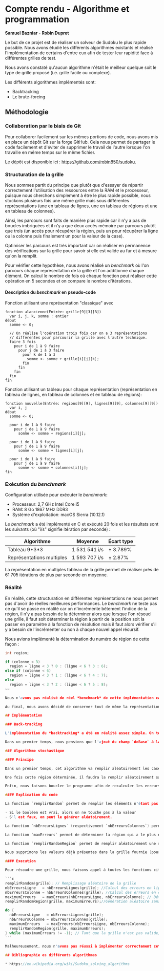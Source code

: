 # Compte rendu - Algorithme et programmation

**Samuel Bazniar** - **Robin Dupret**

Le but de ce projet est de réaliser un solveur de Sudoku le plus rapide
possible. Nous avons étudié les différents algorithmes existants et réalisé
l'implémentation de certains d'entre eux afin de tester leur rapidité face
à différentes grilles de test.

Nous avons constaté qu'aucun algorithme n'était le meilleur quelque soit le
type de grille proposé (i.e. grille facile ou complexe).

Les différents algorithmes implémentés sont:

* Backtracking
* Le brute-forcing

## Méthodologie

### Collaboration par le biais de Git

Pour collaborer facilement sur les mêmes portions de code, nous avons mis en place un dépôt Git sur la forge GitHub. Cela nous permet de partager le code facilement et d'éviter de supprimer le travail de l'autre lorsque l'on travaille en même temps sur le même fichier.

Le dépôt est disponible ici : https://github.com/robin850/sudoku.

### Structuration de la grille

Nous sommes partit du principe que plutôt que d'essayer de répartir correctement l'utilisation des ressources entre la RAM et le processeur, puisque nous cherchons simplement à être le plus rapide possible, nous stockons plusieurs fois une même grille mais sous différentes représentations (une en tableau de lignes, une en tableau de régions et une en tableau de colonnes).

Ainsi, les parcours sont faits de manière plus rapide car il n'y a pas de boucles imbriquées et il n'y a que deux accès mémoire par parcours plutôt que trois (un accès pour récupérer la région, puis un pour récupérer la ligne ou la colonne puis finalement un pour la valeur de la case).

Optimiser les parcours est très important car on réaliser en permanence des vérifications sur la grille pour savoir si elle est valide au fur et à mesure qu'on la remplit.

Pour vérifier cette hypothèse, nous avons réalisé un *benchmark* où l'on parcours chaque représentation de la grille et l'on additionne chaque élément. On calcul le nombre de fois où chaque fonction peut réaliser cette opération en 5 secondes et on compare le nombre d'itérations.

#### Description du *benchmark* en pseudo-code

Fonction utilisant une représentation "classique" avec

~~~
fonction alancienne(Entrée: grille[9][3][3])
  var i, j, k, somme : entier
début
  somme <- 0;

  // On réalise l'opération trois fois car on a 3 représentations
  // différentes pour parcourir la grille avec l'autre technique.
  faire 3 fois
    pour i de 1 à 9 faire
      pour j de 1 à 3 faire
        pour k de 1 à 3
          somme <- somme + grille[i][j][k];
        fin
      fin
    fin
  fin
fin
~~~

Fonction utilisant un tableau pour chaque représentation (représentation en tableau de lignes, en tableau de colonnes et en tableau de régions):

~~~
fonction nouvelle(Entrée: regions[9][9], lignes[9][9], colonnes[9][9])
  var i, j
début
  somme <- 0;

  pour i de 1 à 9 faire
    pour j de 1 à 9 faire
      somme <- somme + regions[i][j];

  pour i de 1 à 9 faire
    pour j de 1 à 9 faire
      somme <- somme + lignes[i][j];

  pour i de 1 à 9 faire
    pour j de 1 à 9 faire
      somme <- somme + colonnes[i][j];
fin
~~~

### Exécution du *benchmark*

Configuration utilisée pour exécuter le *benchmark*:

* Processeur: 2,7 GHz Intel Core i5
* RAM: 8 Go 1867 MHz DDR3
* Système d'exploitation: macOS Sierra (10.12.1)

Le *benchmark* a été implémenté en C et exécuté 20 fois et les résultats sont les suivants (où "i/s" signifie itération par seconde) :

| Algorithme | Moyenne | Écart type |
|------------|---------|------------|
| Tableau 9\*3\*3 | 1 531 541 i/s | ± 3.789% |
| Représentations multiples | 1 593 707 i/s | ± 2.87% |

La représentation en multiples tableau de la grille permet de réaliser près de 61 705 itérations de plus par seconde en moyenne.

### Réalité

En réalité, cette structuration en différentes représentations ne nous permet pas d'avoir de réelles meilleures performances. Le *benchmark* ne teste pas ce qu'il se passe en réalité car on n'incrémente bêtement l'indice de la région, il n'y a pas besoin de la déterminer alors que lorsque l'on résoud une grille, il faut soit déterminer la région à partir de la position soit la passer en paramètre à la fonction de résolution mais il faut alors vérifier s'il y a besoin de l'incrémenter ou non à chaque nouvel appel récursif.

Nous avions implémenté la détermination du numéro de région de cette façon :

~~~c
int region;

if (colonne < 3)
  region = ligne < 3 ? 0 : (ligne < 6 ? 3 : 6);
else if (colonne < 6)
  region = ligne < 3 ? 1 : (ligne < 6 ? 4 : 7);
else
  region = ligne < 3 ? 2 : (ligne < 6 ? 5 : 8);
~~

Nous n'avons pas réalisé de réel *benchmark* de cette implémentation car la différence du temps de résolution avec une implémentation “classique” était visible d'un point de vue humain. Les performances étaient drastiquement moins bonnes ; une grille mettait parfois plus de deux secondes à être resolue.

Au final, nous avons décidé de conserver tout de même la représentation sous forme de régions car elle était pratique pour l'implémentation de la résolution Stochastique.

## Implémentation

### Back-tracking

L'implémentation du *backtracking* a été en réalité assez simple. On tente simplement de placer des valeurs et tant que la grille est valide, on réalisé des appels récursifs pour tenter de placer d'autres coups. L'avantage d'avoir implémenté le *backtracking*  en récursif est que du coup, il est très simple d'annuler des coups joués ; si la grille n'est pas valide, on remet simplement la valeur de la case à 0 et la ligne de remise à zéro n'est appelé que si aucun appel récursif n'a été fait (i.e. aucun coup valide n'a pu être placé).

Dans un premier temps, nous pensions que l'ajout du champ `deBase` à la structure aurait pu être utile pour savoir si une case devait être remise à zéro ou non lorsque l'on annuler un coup mais au fur et à mesure de l'implémentation, l'utilisation du récursif permet d'éviter l'implémentation d'un tel champ. Il était cependant toujours nécessaire pour l'implémentation de l'algorithme stochastique. 

### Algorithme stochastique

#### Principe

Dans un premier temps, cet algorithme va remplir aléatoirement les cases vides de la grille. Ensuite, il calculera le nombre d'erreurs en ligne et en colonne. Grâce à ces calculs, nous pouvons identifier la région où il y a le plus d'erreurs (en additionnant le nombre d'erreurs de chaque ligne et de chaque colonne de la région).

Une fois cette région déterminée, il faudra la remplir aléatoirement sans doublons (donc de 1 à 9).

Enfin, nous faisons boucler le programme afin de recalculer les erreurs, déterminer la région avec le plus d'erreurs et la remplir, jusqu'à ce qu'il n'y ait plus d'erreurs et donc que la grille soit résolue.

#### Explication du code

La fonction `remplirRandom` permet de remplir les éléments n'étant pas de base dans la grille. Nous pouvons vérifier cette condition grâce au booléen placé dans la structure `Case` :

- Si le booléen est vrai, alors on ne touche pas à la valeur
- S'l est faux, on peut le générer aléatoirement.

La fonction `nbErreursLignes` (respectivement `nbErreursColonnes`) permet de calculer, pour chaque ligne (resp. colonne), le nombre d'erreurs. Pour chaque case de la ligne (resp. colonne), on compare la valeur avec celles du tableau `valeurs` qui contient les chiffres de 1 à 9. Lorsqu'on trouve que la valeur est égale à une des valeurs du tableau, on passe la cellule du tableau à 0. Le nombre de valeurs restantes du tableau sera donc le nombre d'erreurs de la ligne (resp. colonne).

La fonction `maxErreurs` permet de déterminer la région qui a le plus d'erreurs. En effet, pour chaque région, elle calcule la somme des erreurs en ligne et en colonne. Ensuite, on cherche le maximum entre ces 9 valeurs, puis on renvoie l'id de la région où il y a le plus d'erreurs. 

La fonction `remplirRandomRegion` permet de remplir aléatoirement une région sans aucun doublon. Pour cela, nous utilisons un tableau de valeurs allant de 1 à 9.

Nous supprimons les valeurs déjà présentes dans la grille fournie (pour éviter les doublons), et nous plaçons le reste des valeurs aléatoirement dans les cases dont le booléen est à faux.

#### Execution

Pour résoudre une grille, nous faisons appel à toutes les fonctions citées ci-dessus.

```c
remplirRandom(grille); // Remplissage aléatoire de la grille
nbErreursLigne   = nbErreursLignes(grille); //Calcul des erreurs en ligne
nbErreursColonne = nbErreursColonnes(grille); //Calcul des erreurs en colonne
maximumErreurs   = maxErreurs(nbErreursLigne, nbErreursColonne); // Détermination de la région avec le plus d'erreurs
remplirRandomRegion(grille, maximumErreurs);//Génération aléatoire sans doublons de la région avec le plus d'erreurs

do {
  nbErreursLigne   = nbErreursLignes(grille);
  nbErreursColonne = nbErreursColonnes(grille);
  maximumErreurs   = maxErreurs(nbErreursLigne, nbErreursColonne);
  remplirRandomRegion(grille, maximumErreurs);
} while (maximumErreurs != -1); // Tant que la grille n'est pas valide, on boucle
```

Malheureusement, nous n'avons pas réussi à implémenter correctement cet algorithme car nous n'arrivons pas à sortir de la boucle `while`. Peu importe la difficulté de la grille, nous avons une boucle infinie qui nous empêche de la résoudre.

## Bibliographie es différents algorithmes

* https://en.wikipedia.org/wiki/Sudoku_solving_algorithms
